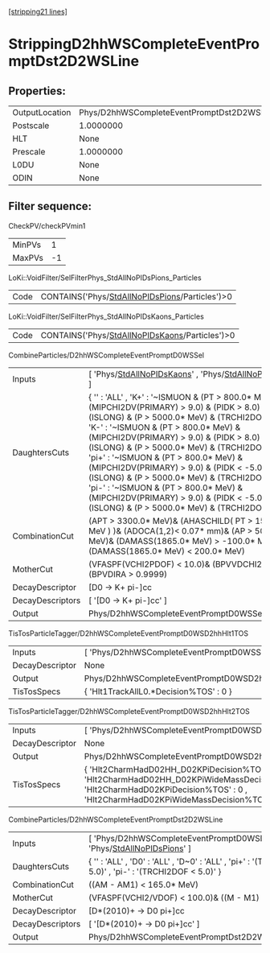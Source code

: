 [[stripping21 lines]](./stripping21-index)

# StrippingD2hhWSCompleteEventPromptDst2D2WSLine

## Properties:

|                |                                                      |
|----------------|------------------------------------------------------|
| OutputLocation | Phys/D2hhWSCompleteEventPromptDst2D2WSLine/Particles |
| Postscale      | 1.0000000                                            |
| HLT            | None                                                 |
| Prescale       | 1.0000000                                            |
| L0DU           | None                                                 |
| ODIN           | None                                                 |

## Filter sequence:

CheckPV/checkPVmin1

|        |     |
|--------|-----|
| MinPVs | 1   |
| MaxPVs | -1  |

LoKi::VoidFilter/SelFilterPhys_StdAllNoPIDsPions_Particles

|      |                                                                                                    |
|------|----------------------------------------------------------------------------------------------------|
| Code | CONTAINS('Phys/[StdAllNoPIDsPions](./stripping21-commonparticles-stdallnopidspions)/Particles')\>0 |

LoKi::VoidFilter/SelFilterPhys_StdAllNoPIDsKaons_Particles

|      |                                                                                                    |
|------|----------------------------------------------------------------------------------------------------|
| Code | CONTAINS('Phys/[StdAllNoPIDsKaons](./stripping21-commonparticles-stdallnopidskaons)/Particles')\>0 |

CombineParticles/D2hhWSCompleteEventPromptD0WSSel

|                  |                                                                                                                                                                                                                                                                                                                                                                                                                                                                                                                                                                                                        |
|------------------|--------------------------------------------------------------------------------------------------------------------------------------------------------------------------------------------------------------------------------------------------------------------------------------------------------------------------------------------------------------------------------------------------------------------------------------------------------------------------------------------------------------------------------------------------------------------------------------------------------|
| Inputs           | [ 'Phys/[StdAllNoPIDsKaons](./stripping21-commonparticles-stdallnopidskaons)' , 'Phys/[StdAllNoPIDsPions](./stripping21-commonparticles-stdallnopidspions)' ]                                                                                                                                                                                                                                                                                                                                                                                                                                        |
| DaughtersCuts    | { '' : 'ALL' , 'K+' : '~ISMUON & (PT \> 800.0\* MeV) & (MIPCHI2DV(PRIMARY) \> 9.0) & (PIDK \> 8.0) & (ISLONG) & (P \> 5000.0\* MeV) & (TRCHI2DOF \< 3.0)' , 'K-' : '~ISMUON & (PT \> 800.0\* MeV) & (MIPCHI2DV(PRIMARY) \> 9.0) & (PIDK \> 8.0) & (ISLONG) & (P \> 5000.0\* MeV) & (TRCHI2DOF \< 3.0)' , 'pi+' : '~ISMUON & (PT \> 800.0\* MeV) & (MIPCHI2DV(PRIMARY) \> 9.0) & (PIDK \< -5.0) & (ISLONG) & (P \> 5000.0\* MeV) & (TRCHI2DOF \< 3.0)' , 'pi-' : '~ISMUON & (PT \> 800.0\* MeV) & (MIPCHI2DV(PRIMARY) \> 9.0) & (PIDK \< -5.0) & (ISLONG) & (P \> 5000.0\* MeV) & (TRCHI2DOF \< 3.0)' } |
| CombinationCut   | (APT \> 3300.0\* MeV)& (AHASCHILD( PT \> 1500.0\* MeV ) )& (ADOCA(1,2)\< 0.07\* mm)& (AP \> 5000.0\* MeV)& (DAMASS(1865.0\* MeV) \> -100.0\* MeV)& (DAMASS(1865.0\* MeV) \< 200.0\* MeV)                                                                                                                                                                                                                                                                                                                                                                                                               |
| MotherCut        | (VFASPF(VCHI2PDOF) \< 10.0)& (BPVVDCHI2 \> 40.0)& (BPVDIRA \> 0.9999)                                                                                                                                                                                                                                                                                                                                                                                                                                                                                                                                  |
| DecayDescriptor  | [D0 -\> K+ pi-]cc                                                                                                                                                                                                                                                                                                                                                                                                                                                                                                                                                                                    |
| DecayDescriptors | [ '[D0 -\> K+ pi-]cc' ]                                                                                                                                                                                                                                                                                                                                                                                                                                                                                                                                                                            |
| Output           | Phys/D2hhWSCompleteEventPromptD0WSSel/Particles                                                                                                                                                                                                                                                                                                                                                                                                                                                                                                                                                        |

TisTosParticleTagger/D2hhWSCompleteEventPromptD0WSD2hhHlt1TOS

|                 |                                                         |
|-----------------|---------------------------------------------------------|
| Inputs          | [ 'Phys/D2hhWSCompleteEventPromptD0WSSel' ]           |
| DecayDescriptor | None                                                    |
| Output          | Phys/D2hhWSCompleteEventPromptD0WSD2hhHlt1TOS/Particles |
| TisTosSpecs     | { 'Hlt1TrackAllL0.\*Decision%TOS' : 0 }                 |

TisTosParticleTagger/D2hhWSCompleteEventPromptD0WSD2hhHlt2TOS

|                 |                                                                                                                                                                                           |
|-----------------|-------------------------------------------------------------------------------------------------------------------------------------------------------------------------------------------|
| Inputs          | [ 'Phys/D2hhWSCompleteEventPromptD0WSD2hhHlt1TOS' ]                                                                                                                                     |
| DecayDescriptor | None                                                                                                                                                                                      |
| Output          | Phys/D2hhWSCompleteEventPromptD0WSD2hhHlt2TOS/Particles                                                                                                                                   |
| TisTosSpecs     | { 'Hlt2CharmHadD02HH_D02KPiDecision%TOS' : 0 , 'Hlt2CharmHadD02HH_D02KPiWideMassDecision%TOS' : 0 , 'Hlt2CharmHadD02KPiDecision%TOS' : 0 , 'Hlt2CharmHadD02KPiWideMassDecision%TOS' : 0 } |

CombineParticles/D2hhWSCompleteEventPromptDst2D2WSLine

|                  |                                                                                                                                     |
|------------------|-------------------------------------------------------------------------------------------------------------------------------------|
| Inputs           | [ 'Phys/D2hhWSCompleteEventPromptD0WSD2hhHlt2TOS' , 'Phys/[StdAllNoPIDsPions](./stripping21-commonparticles-stdallnopidspions)' ] |
| DaughtersCuts    | { '' : 'ALL' , 'D0' : 'ALL' , 'D~0' : 'ALL' , 'pi+' : '(TRCHI2DOF \< 5.0)' , 'pi-' : '(TRCHI2DOF \< 5.0)' }                         |
| CombinationCut   | ((AM - AM1) \< 165.0\* MeV)                                                                                                         |
| MotherCut        | (VFASPF(VCHI2/VDOF) \< 100.0)& ((M - M1) \< 160.0\* MeV)                                                                            |
| DecayDescriptor  | [D\*(2010)+ -\> D0 pi+]cc                                                                                                         |
| DecayDescriptors | [ '[D\*(2010)+ -\> D0 pi+]cc' ]                                                                                                 |
| Output           | Phys/D2hhWSCompleteEventPromptDst2D2WSLine/Particles                                                                                |
